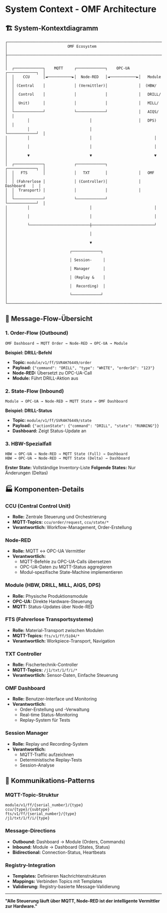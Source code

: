 # System Context - OMF Architecture

## 🏗️ System-Kontextdiagramm

```
┌─────────────────────────────────────────────────────────────────────────────┐
│                           OMF Ecosystem                                    │
├─────────────────────────────────────────────────────────────────────────────┤
│                                                                             │
│  ┌─────────────┐    MQTT     ┌─────────────┐    OPC-UA    ┌─────────────┐  │
│  │    CCU      │◄───────────►│  Node-RED   │◄────────────►│   Module    │  │
│  │ (Central    │             │ (Vermittler)│              │  (HBW/      │  │
│  │  Control    │             │             │              │   DRILL/    │  │
│  │  Unit)      │             │             │              │   MILL/     │  │
│  └─────────────┘             └─────────────┘              │   AIQS/     │  │
│         │                           │                     │   DPS)      │  │
│         │                           │                     └─────────────┘  │
│         │                           │                            │         │
│         │                           │                            │         │
│         ▼                           ▼                            ▼         │
│  ┌─────────────┐             ┌─────────────┐              ┌─────────────┐  │
│  │   FTS       │             │   TXT       │              │   OMF       │  │
│  │ (Fahrerlose │             │ (Controller)│              │ Dashboard   │  │
│  │  Transport) │             │             │              │             │  │
│  └─────────────┘             └─────────────┘              └─────────────┘  │
│         │                           │                            │         │
│         │                           │                            │         │
│         └───────────────────────────┼────────────────────────────┘         │
│                                     │                                      │
│                                     ▼                                      │
│                            ┌─────────────┐                                │
│                            │ Session-     │                                │
│                            │ Manager      │                                │
│                            │ (Replay &    │                                │
│                            │  Recording)  │                                │
│                            └─────────────┘                                │
└─────────────────────────────────────────────────────────────────────────────┘
```

## 🔄 Message-Flow-Übersicht

### 1. Order-Flow (Outbound)
```
OMF Dashboard → MQTT Order → Node-RED → OPC-UA → Module
```

**Beispiel: DRILL-Befehl**
- **Topic:** `module/v1/ff/SVR4H76449/order`
- **Payload:** `{"command": "DRILL", "type": "WHITE", "orderId": "123"}`
- **Node-RED:** Übersetzt zu OPC-UA-Call
- **Module:** Führt DRILL-Aktion aus

### 2. State-Flow (Inbound)
```
Module → OPC-UA → Node-RED → MQTT State → OMF Dashboard
```

**Beispiel: DRILL-Status**
- **Topic:** `module/v1/ff/SVR4H76449/state`
- **Payload:** `{"actionState": {"command": "DRILL", "state": "RUNNING"}}`
- **Dashboard:** Zeigt Status-Update an

### 3. HBW-Spezialfall
```
HBW → OPC-UA → Node-RED → MQTT State (Full) → Dashboard
HBW → OPC-UA → Node-RED → MQTT State (Delta) → Dashboard
```

**Erster State:** Vollständige Inventory-Liste
**Folgende States:** Nur Änderungen (Deltas)

## 🏭 Komponenten-Details

### CCU (Central Control Unit)
- **Rolle:** Zentrale Steuerung und Orchestrierung
- **MQTT-Topics:** `ccu/order/request`, `ccu/state/*`
- **Verantwortlich:** Workflow-Management, Order-Erstellung

### Node-RED
- **Rolle:** MQTT ↔ OPC-UA Vermittler
- **Verantwortlich:** 
  - MQTT-Befehle zu OPC-UA-Calls übersetzen
  - OPC-UA-Daten zu MQTT-Status aggregieren
  - Modul-spezifische State-Machine implementieren

### Module (HBW, DRILL, MILL, AIQS, DPS)
- **Rolle:** Physische Produktionsmodule
- **OPC-UA:** Direkte Hardware-Steuerung
- **MQTT:** Status-Updates über Node-RED

### FTS (Fahrerlose Transportsysteme)
- **Rolle:** Material-Transport zwischen Modulen
- **MQTT-Topics:** `fts/v1/ff/5iO4/*`
- **Verantwortlich:** Workpiece-Transport, Navigation

### TXT Controller
- **Rolle:** Fischertechnik-Controller
- **MQTT-Topics:** `/j1/txt/1/f/i/*`
- **Verantwortlich:** Sensor-Daten, Einfache Steuerung

### OMF Dashboard
- **Rolle:** Benutzer-Interface und Monitoring
- **Verantwortlich:**
  - Order-Erstellung und -Verwaltung
  - Real-time Status-Monitoring
  - Replay-System für Tests

### Session Manager
- **Rolle:** Replay und Recording-System
- **Verantwortlich:**
  - MQTT-Traffic aufzeichnen
  - Deterministische Replay-Tests
  - Session-Analyse

## 🔗 Kommunikations-Patterns

### MQTT-Topic-Struktur
```
module/v1/ff/{serial_number}/{type}
ccu/{type}/{subtype}
fts/v1/ff/{serial_number}/{type}
/j1/txt/1/f/i/{type}
```

### Message-Directions
- **Outbound:** Dashboard → Module (Orders, Commands)
- **Inbound:** Module → Dashboard (States, Status)
- **Bidirectional:** Connection-Status, Heartbeats

### Registry-Integration
- **Templates:** Definieren Nachrichtenstrukturen
- **Mappings:** Verbinden Topics mit Templates
- **Validierung:** Registry-basierte Message-Validierung

---

**"Alle Steuerung läuft über MQTT, Node-RED ist der intelligente Vermittler zur Hardware."**
